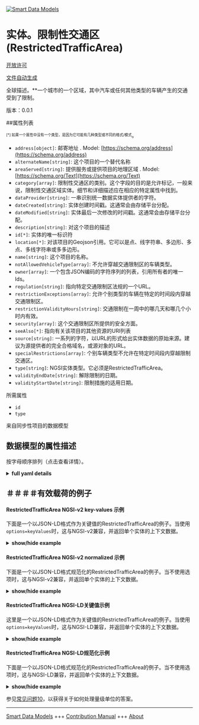 <!-- 10-Header -->  
[![Smart Data Models](https://smartdatamodels.org/wp-content/uploads/2022/01/SmartDataModels_logo.png "Logo")](https://smartdatamodels.org)  
实体。限制性交通区(RestrictedTrafficArea)  
================================<!-- /10-Header -->  
<!-- 15-License -->  
[开放许可](https://github.com/smart-data-models//dataModel.Transportation/blob/master/RestrictedTrafficArea/LICENSE.md)  
[文件自动生成](https://docs.google.com/presentation/d/e/2PACX-1vTs-Ng5dIAwkg91oTTUdt8ua7woBXhPnwavZ0FxgR8BsAI_Ek3C5q97Nd94HS8KhP-r_quD4H0fgyt3/pub?start=false&loop=false&delayms=3000#slide=id.gb715ace035_0_60)  
<!-- /15-License -->  
<!-- 20-Description -->  
全球描述。**一个城市的一个区域，其中汽车或任何其他类型的车辆产生的交通受到了限制。  
版本：0.0.1  
<!-- /20-Description -->  
<!-- 30-PropertiesList -->  

##属性列表  

<sup><sub>[*] 如果一个属性中没有一个类型，是因为它可能有几种类型或不同的格式/模式</sub></sup>。  
- `address[object]`: 邮寄地址  . Model: [https://schema.org/address](https://schema.org/address)- `alternateName[string]`: 这个项目的一个替代名称  - `areaServed[string]`: 提供服务或提供项目的地理区域  . Model: [https://schema.org/Text](https://schema.org/Text)- `category[array]`: 限制性交通区的类别。这个字段的目的是允许标记，一般来说，限制性交通区域实体。细节和详细描述应在相应的特定属性中找到。  - `dataProvider[string]`: 一串识别统一数据实体提供者的字符。  - `dateCreated[string]`: 实体创建时间戳。这通常会由存储平台分配。  - `dateModified[string]`: 实体最后一次修改的时间戳。这通常会由存储平台分配。  - `description[string]`: 对这个项目的描述  - `id[*]`: 实体的唯一标识符  - `location[*]`: 对该项目的Geojson引用。它可以是点、线字符串、多边形、多点、多线字符串或多多边形。  - `name[string]`: 这个项目的名称。  - `notAllowedVehicleType[array]`: 不允许穿越交通限制区的车辆类型。  - `owner[array]`: 一个包含JSON编码的字符序列的列表，引用所有者的唯一Ids。  - `regulation[string]`: 指向特定交通限制区法规的一个URL。  - `restrictionExceptions[array]`: 允许个别类型的车辆在特定的时间段内穿越交通限制区。  - `restrictionValidityHours[string]`: 交通限制在一周中的哪几天和哪几个小时内有效。  - `security[array]`: 这个交通限制区所提供的安全方面。  - `seeAlso[*]`: 指向有关该项目的其他资源的URI列表  - `source[string]`: 一系列的字符，以URL的形式给出实体数据的原始来源。建议为源提供者的完全合格域名，或源对象的URL。  - `specialRestrictions[array]`: 个别车辆类型不允许在特定时间段内穿越限制交通区。  - `type[string]`: NGSI实体类型。它必须是RestrictedTrafficArea。  - `validityEndDate[string]`: 解除限制的日期。  - `validityStartDate[string]`: 限制措施的适用日期。  <!-- /30-PropertiesList -->  
<!-- 35-RequiredProperties -->  
所需属性  
- `id`  - `type`  <!-- /35-RequiredProperties -->  
<!-- 40-RequiredProperties -->  
来自同步性项目的数据模型  
<!-- /40-RequiredProperties -->  
<!-- 50-DataModelHeader -->  
## 数据模型的属性描述  
按字母顺序排列（点击查看详情）。  
<!-- /50-DataModelHeader -->  
<!-- 60-ModelYaml -->  
<details><summary><strong>full yaml details</strong></summary>    
```yaml  
RestrictedTrafficArea:    
  description: 'An area of a city in which the traffic generated by cars or any other kind of vehicles is subjected to limitation.'    
  properties:    
    address:    
      description: 'The mailing address'    
      properties:    
        addressCountry:    
          description: 'Property. The country. For example, Spain. Model:''https://schema.org/addressCountry'''    
          type: string    
        addressLocality:    
          description: 'Property. The locality in which the street address is, and which is in the region. Model:''https://schema.org/addressLocality'''    
          type: string    
        addressRegion:    
          description: 'Property. The region in which the locality is, and which is in the country. Model:''https://schema.org/addressRegion'''    
          type: string    
        postOfficeBoxNumber:    
          description: 'Property. The post office box number for PO box addresses. For example, 03578. Model:''https://schema.org/postOfficeBoxNumber'''    
          type: string    
        postalCode:    
          description: 'Property. The postal code. For example, 24004. Model:''https://schema.org/https://schema.org/postalCode'''    
          type: string    
        streetAddress:    
          description: 'Property. The street address. Model:''https://schema.org/streetAddress'''    
          type: string    
      type: object    
      x-ngsi:    
        model: https://schema.org/address    
        type: Property    
    alternateName:    
      description: 'An alternative name for this item'    
      type: string    
      x-ngsi:    
        type: Property    
    areaServed:    
      description: 'The geographic area where a service or offered item is provided'    
      type: string    
      x-ngsi:    
        model: https://schema.org/Text    
        type: Property    
    category:    
      description: 'Restricted traffic area''s category(ies). The purpose of this field is to allow to tag, generally speaking, restricted traffic area entities. Particularities and detailed descriptions should be found under the corresponding specific attributes.'    
      items:    
        enum:    
          - barrierAccess    
          - forBikes    
          - forCustomers    
          - forDisabled    
          - forElectricalVehicles    
          - forEmployees    
          - forMembers    
          - forPedestrian    
          - forVisitors    
          - forResidents    
          - forStudents    
          - gateAccess    
          - guarded    
          - onlyElectricalVehicles    
          - onlyPedestrian    
          - onlyResident    
          - onlyResidents    
          - onlyWithPermit    
          - private    
          - public    
          - publicPrivate    
        type: string    
      minItems: 1    
      type: array    
      uniqueItems: true    
      x-ngsi:    
        type: Property    
    dataProvider:    
      description: 'A sequence of characters identifying the provider of the harmonised data entity.'    
      type: string    
      x-ngsi:    
        type: Property    
    dateCreated:    
      description: 'Entity creation timestamp. This will usually be allocated by the storage platform.'    
      format: date-time    
      type: string    
      x-ngsi:    
        type: Property    
    dateModified:    
      description: 'Timestamp of the last modification of the entity. This will usually be allocated by the storage platform.'    
      format: date-time    
      type: string    
      x-ngsi:    
        type: Property    
    description:    
      description: 'A description of this item'    
      type: string    
      x-ngsi:    
        type: Property    
    id:    
      anyOf: &restrictedtrafficarea_-_properties_-_owner_-_items_-_anyof    
        - description: 'Property. Identifier format of any NGSI entity'    
          maxLength: 256    
          minLength: 1    
          pattern: ^[\w\-\.\{\}\$\+\*\[\]`|~^@!,:\\]+$    
          type: string    
        - description: 'Property. Identifier format of any NGSI entity'    
          format: uri    
          type: string    
      description: 'Unique identifier of the entity'    
      x-ngsi:    
        type: Property    
    location:    
      description: 'Geojson reference to the item. It can be Point, LineString, Polygon, MultiPoint, MultiLineString or MultiPolygon'    
      oneOf:    
        - description: 'Geoproperty. Geojson reference to the item. Point'    
          properties:    
            bbox:    
              items:    
                type: number    
              minItems: 4    
              type: array    
            coordinates:    
              items:    
                type: number    
              minItems: 2    
              type: array    
            type:    
              enum:    
                - Point    
              type: string    
          required:    
            - type    
            - coordinates    
          title: 'GeoJSON Point'    
          type: object    
        - description: 'Geoproperty. Geojson reference to the item. LineString'    
          properties:    
            bbox:    
              items:    
                type: number    
              minItems: 4    
              type: array    
            coordinates:    
              items:    
                items:    
                  type: number    
                minItems: 2    
                type: array    
              minItems: 2    
              type: array    
            type:    
              enum:    
                - LineString    
              type: string    
          required:    
            - type    
            - coordinates    
          title: 'GeoJSON LineString'    
          type: object    
        - description: 'Geoproperty. Geojson reference to the item. Polygon'    
          properties:    
            bbox:    
              items:    
                type: number    
              minItems: 4    
              type: array    
            coordinates:    
              items:    
                items:    
                  items:    
                    type: number    
                  minItems: 2    
                  type: array    
                minItems: 4    
                type: array    
              type: array    
            type:    
              enum:    
                - Polygon    
              type: string    
          required:    
            - type    
            - coordinates    
          title: 'GeoJSON Polygon'    
          type: object    
        - description: 'Geoproperty. Geojson reference to the item. MultiPoint'    
          properties:    
            bbox:    
              items:    
                type: number    
              minItems: 4    
              type: array    
            coordinates:    
              items:    
                items:    
                  type: number    
                minItems: 2    
                type: array    
              type: array    
            type:    
              enum:    
                - MultiPoint    
              type: string    
          required:    
            - type    
            - coordinates    
          title: 'GeoJSON MultiPoint'    
          type: object    
        - description: 'Geoproperty. Geojson reference to the item. MultiLineString'    
          properties:    
            bbox:    
              items:    
                type: number    
              minItems: 4    
              type: array    
            coordinates:    
              items:    
                items:    
                  items:    
                    type: number    
                  minItems: 2    
                  type: array    
                minItems: 2    
                type: array    
              type: array    
            type:    
              enum:    
                - MultiLineString    
              type: string    
          required:    
            - type    
            - coordinates    
          title: 'GeoJSON MultiLineString'    
          type: object    
        - description: 'Geoproperty. Geojson reference to the item. MultiLineString'    
          properties:    
            bbox:    
              items:    
                type: number    
              minItems: 4    
              type: array    
            coordinates:    
              items:    
                items:    
                  items:    
                    items:    
                      type: number    
                    minItems: 2    
                    type: array    
                  minItems: 4    
                  type: array    
                type: array    
              type: array    
            type:    
              enum:    
                - MultiPolygon    
              type: string    
          required:    
            - type    
            - coordinates    
          title: 'GeoJSON MultiPolygon'    
          type: object    
      x-ngsi:    
        type: Geoproperty    
    name:    
      description: 'The name of this item.'    
      type: string    
      x-ngsi:    
        type: Property    
    notAllowedVehicleType:    
      description: 'Vehicle type(s) not allowed to cross the restricted traffic area.'    
      items:    
        enum:    
          - anyVehicle    
          - agriculturalVehicle    
          - bicycle    
          - bus    
          - car    
          - caravan    
          - carWithCaravan    
          - carWithTrailer    
          - constructionOrMaintenanceVehicle    
          - dieselCarEuro0    
          - dieselCarEuro1    
          - dieselCarEuro2    
          - dieselCarEuro3    
          - dieselCarEuro4    
          - dieselCarEuro5a    
          - dieselCarEuro5b    
          - dieselCarEuro6    
          - freightTransportVehicle    
          - lorry    
          - moped    
          - motorcycle    
          - motorcycleWithSideCar    
          - motorscooter    
          - petrolCarEuro0    
          - petrolCarEuro1    
          - petrolCarEuro2    
          - petrolCarEuro3    
          - petrolCarEuro4    
          - petrolCarEuro5    
          - petrolCarEuro6    
          - tanker    
          - trailer    
          - van    
        type: string    
      minItems: 1    
      type: array    
      uniqueItems: true    
      x-ngsi:    
        type: Property    
    owner:    
      description: 'A List containing a JSON encoded sequence of characters referencing the unique Ids of the owner(s)'    
      items:    
        anyOf: *restrictedtrafficarea_-_properties_-_owner_-_items_-_anyof    
        description: 'Property. Unique identifier of the entity'    
      type: array    
      x-ngsi:    
        type: Property    
    regulation:    
      description: 'A URL pointing to the regulation for the specific restricted traffic area.'    
      format: uri    
      type: string    
      x-ngsi:    
        type: Property    
    restrictionExceptions:    
      description: 'Individual vehicle type allowed to cross the restricted traffic area in a specific time slot.'    
      items:    
        anyOf: *restrictedtrafficarea_-_properties_-_owner_-_items_-_anyof    
        description: 'Property. Unique identifier of the entity'    
      type: array    
      x-ngsi:    
        type: Relationship    
    restrictionValidityHours:    
      description: 'Days of the week and hours in which the traffic restriction is active.'    
      type: string    
      x-ngsi:    
        type: Property    
    security:    
      description: 'Security aspects provided by this restricted traffic area.'    
      items:    
        enum:    
          - bollard    
          - camera    
          - cctv    
          - dog    
          - externalSecurity    
          - fencesareaSeperatedFromSurroundings    
          - floodLight    
          - guard24hours    
          - lighting    
          - patrolled    
          - securityStaff    
        type: string    
      minItems: 1    
      type: array    
      uniqueItems: true    
      x-ngsi:    
        type: Property    
    seeAlso:    
      description: 'list of uri pointing to additional resources about the item'    
      oneOf:    
        - items:    
            format: uri    
            type: string    
          minItems: 1    
          type: array    
        - format: uri    
          type: string    
      x-ngsi:    
        type: Property    
    source:    
      description: 'A sequence of characters giving the original source of the entity data as a URL. Recommended to be the fully qualified domain name of the source provider, or the URL to the source object.'    
      type: string    
      x-ngsi:    
        type: Property    
    specialRestrictions:    
      description: 'Individual vehicle type not allowed to cross the restricted traffic area in a specific time slot.'    
      items:    
        anyOf: *restrictedtrafficarea_-_properties_-_owner_-_items_-_anyof    
        description: 'Property. Unique identifier of the entity'    
      type: array    
      x-ngsi:    
        type: Relationship    
    type:    
      description: 'NGSI Entity type. It has to be RestrictedTrafficArea'    
      enum:    
        - RestrictedTrafficArea    
      type: string    
      x-ngsi:    
        type: Property    
    validityEndDate:    
      description: 'The date at which the restriction is dismissed.'    
      format: date-time    
      type: string    
      x-ngsi:    
        type: Property    
    validityStartDate:    
      description: 'The date from which the restriction is applied.'    
      format: date-time    
      type: string    
      x-ngsi:    
        type: Property    
  required:    
    - id    
    - type    
  type: object    
  x-derived-from: ""    
  x-disclaimer: 'Redistribution and use in source and binary forms, with or without modification, are permitted  provided that the license conditions are met. Copyleft (c) 2021 Contributors to Smart Data Models Program'    
  x-license-url: https://github.com/smart-data-models/dataModel.Transportation/blob/master/RestrictedTrafficArea/LICENSE.md    
  x-model-schema: https://smart-data-models.github.io/dataModel.Transportation/RestrictedTrafficArea/schema.json    
  x-model-tags: ""    
  x-version: 0.0.1    
```  
</details>    
<!-- /60-ModelYaml -->  
<!-- 70-MiddleNotes -->  
<!-- /70-MiddleNotes -->  
<!-- 80-Examples -->  
## ＃＃＃＃有效载荷的例子  
#### RestrictedTrafficArea NGSI-v2 key-values 示例  
下面是一个以JSON-LD格式作为关键值的RestrictedTrafficArea的例子。当使用`options=keyValues`时，这与NGSI-v2兼容，并返回单个实体的上下文数据。  
<details><summary><strong>show/hide example</strong></summary>    
```json  
{  
  "id": "urn:ngsi-ld:RestrictedTrafficArea:Milan:RestrictedTrafficAreas:GeoJson:ds51-1",  
  "type": "RestrictedTrafficArea",  
  "category": [  
    "onlyPedestrian"  
  ],  
  "description": "Panel:AP - Stretches:lato civici dispari da piazza Tricolore a via Kramer - Bollards: - Notes:",  
  "location": {  
    "type": "Point",  
    "coordinates": [  
      9.214544,  
      45.483353  
    ]  
  },  
  "name": "Corso Concordia Area",  
  "notAllowedVehicleType": [  
    "anyVehicle"  
  ],  
  "regulation": "Decree:54785/2004, Deliberation:425/2004",  
  "source": "https://dati.comune.milano.it/dataset/ds51_trafficotrasporti_aree_pedonali_ztl_zone_30_",  
  "validityEndDate": "2049-12-31T23:00:00.00Z"  
}  
```  
</details>  
#### RestrictedTrafficArea NGSI-v2 normalized 示例  
下面是一个以JSON-LD格式规范化的RestrictedTrafficArea的例子。当不使用选项时，这与NGSI-v2兼容，并返回单个实体的上下文数据。  
<details><summary><strong>show/hide example</strong></summary>    
```json  
{  
  "id": "urn:ngsi-ld:RestrictedTrafficArea:Milan:RestrictedTrafficAreas:GeoJson:ds51-1",  
  "type": "RestrictedTrafficArea",  
  "category": {  
    "type": "array",  
    "value": [  
      "onlyPedestrian"  
    ]  
  },  
  "description": {  
    "type": "string",  
    "value": "Panel:AP - Stretches:lato civici dispari da piazza Tricolore a via Kramer - Bollards: - Notes:"  
  },  
  "location": {  
    "type": "geo:json",  
    "value": {  
      "type": "Point",  
      "coordinates": [  
        9.214544,  
        45.483353  
      ]  
    }  
  },  
  "name": {  
    "type": "string",  
    "value": "Corso Concordia Area"  
  },  
  "notAllowedVehicleType": {  
    "type": "array",  
    "value": [  
      "anyVehicle"  
    ]  
  },  
  "regulation": {  
    "type": "string",  
    "value": "Decree:54785/2004, Deliberation:425/2004"  
  },  
  "source": {  
    "type": "string",  
    "value": "https://dati.comune.milano.it/dataset/ds51_trafficotrasporti_aree_pedonali_ztl_zone_30_"  
  },  
  "validityEndDate": {  
    "type": "DateTime",  
    "value": "2049-12-31T23:00:00.00Z"  
  }  
}  
```  
</details>  
#### RestrictedTrafficArea NGSI-LD关键值示例  
这里是一个以JSON-LD格式作为关键值的RestrictedTrafficArea的例子。当使用`options=keyValues`时，这与NGSI-LD兼容，并返回单个实体的上下文数据。  
<details><summary><strong>show/hide example</strong></summary>    
```json  
{  
    "id": "urn:ngsi-ld:RestrictedTrafficArea:Milan:RestrictedTrafficAreas:GeoJson:ds51-1",  
    "type": "RestrictedTrafficArea",  
    "category": {  
        "type": "array",  
        "value": [  
            "onlyPedestrian"  
        ]  
    },  
    "description": {  
        "type": "string",  
        "value": "Panel:AP - Stretches:lato civici dispari da piazza Tricolore a via Kramer - Bollards: - Notes:"  
    },  
    "location": {  
        "type": "geo:json",  
        "value": {  
            "type": "Point",  
            "coordinates": [  
                9.214544,  
                45.483353  
            ]  
        }  
    },  
    "name": {  
        "type": "string",  
        "value": "Corso Concordia Area"  
    },  
    "notAllowedVehicleType": {  
        "type": "array",  
        "value": [  
            "anyVehicle"  
        ]  
    },  
    "regulation": {  
        "type": "string",  
        "value": "Decree:54785/2004, Deliberation:425/2004"  
    },  
    "source": {  
        "type": "string",  
        "value": "https://dati.comune.milano.it/dataset/ds51_trafficotrasporti_aree_pedonali_ztl_zone_30_"  
    },  
    "validityEndDate": {  
        "type": "DateTime",  
        "value": "2049-12-31T23:00:00.00Z"  
    },  
    "@context": [  
        "https://raw.githubusercontent.com/smart-data-models/dataModel.Transportation/master/context.jsonld"  
    ]  
}  
```  
</details>  
#### RestrictedTrafficArea NGSI-LD规范化示例  
下面是一个以JSON-LD格式规范化的RestrictedTrafficArea的例子。当不使用选项时，这与NGSI-LD兼容，并返回单个实体的上下文数据。  
<details><summary><strong>show/hide example</strong></summary>    
```json  
{  
    "id": "urn:ngsi-ld:RestrictedTrafficArea:Milan:RestrictedTrafficAreas:GeoJson:ds51-1",  
    "type": "RestrictedTrafficArea",  
    "category": [  
        "onlyPedestrian"  
    ],  
    "description": "Panel:AP - Stretches:lato civici dispari da piazza Tricolore a via Kramer - Bollards: - Notes:",  
    "location": {  
        "type": "Point",  
        "coordinates": [  
            9.214544,  
            45.483353  
        ]  
    },  
    "name": "Corso Concordia Area",  
    "notAllowedVehicleType": [  
        "anyVehicle"  
    ],  
    "regulation": "Decree:54785/2004, Deliberation:425/2004",  
    "source": "https://dati.comune.milano.it/dataset/ds51_trafficotrasporti_aree_pedonali_ztl_zone_30_",  
    "validityEndDate": "2049-12-31T23:00:00.00Z",  
    "@context": [  
        "https://raw.githubusercontent.com/smart-data-models/dataModel.Transportation/master/context.jsonld"  
    ]  
}  
```  
</details><!-- /80-Examples -->  
<!-- 90-FooterNotes -->  
<!-- /90-FooterNotes -->  
<!-- 95-Units -->  
参见[常见问题10](https://smartdatamodels.org/index.php/faqs/)，以获得关于如何处理量级单位的答案。  
<!-- /95-Units -->  
<!-- 97-LastFooter -->  
---  
[Smart Data Models](https://smartdatamodels.org) +++ [Contribution Manual](https://bit.ly/contribution_manual) +++ [About](https://bit.ly/Introduction_SDM)<!-- /97-LastFooter -->  
